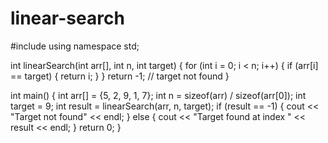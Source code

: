 # linear-search
#include <iostream>
using namespace std;

int linearSearch(int arr[], int n, int target) {
    for (int i = 0; i < n; i++) {
        if (arr[i] == target) {
            return i;
        }
    }
    return -1; // target not found
}

int main() {
    int arr[] = {5, 2, 9, 1, 7};
    int n = sizeof(arr) / sizeof(arr[0]);
    int target = 9;
    int result = linearSearch(arr, n, target);
    if (result == -1) {
        cout << "Target not found" << endl;
    } else {
        cout << "Target found at index " << result << endl;
    }
    return 0;
}
